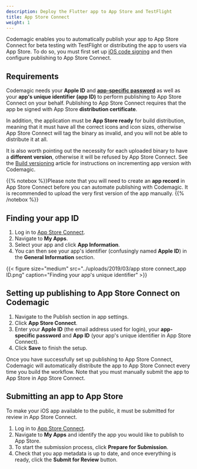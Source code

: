 ```yaml
---
description: Deploy the Flutter app to App Store and TestFlight
title: App Store Connect
weight: 1
---
```


Codemagic enables you to automatically publish your app to App Store Connect for beta testing with TestFlight or distributing the app to users via App Store. To do so, you must first set up [iOS code signing](https://docs.codemagic.io/code-signing/ios-code-signing/) and then configure publishing to App Store Connect.

## Requirements

Codemagic needs your **Apple ID** and [**app-specific password**](https://support.apple.com/en-us/HT204397) as well as your **app's unique identifier (app ID)** to perform publishing to App Store Connect on your behalf. Publishing to App Store Connect requires that the app be signed with App Store **distribution certificate**.

In addition, the application must be **App Store ready** for build distribution, meaning that it must have all the correct icons and icon sizes, otherwise App Store Connect will tag the binary as invalid, and you will not be able to distribute it at all.

It is also worth pointing out the necessity for each uploaded binary to have a **different version**, otherwise it will be refused by App Store Connect. See the [Build versioning](https://docs.codemagic.io/building/build-versioning/) article for instructions on incrementing app version with Codemagic.

{{% notebox %}}Please note that you will need to create an **app record** in App Store Connect before you can automate publishing with Codemagic. It is recommended to upload the very first version of the app manually. {{% /notebox %}}

## Finding your app ID

1. Log in to [App Store Connect](https://appstoreconnect.apple.com/login).
2. Navigate to **My Apps**.
3. Select your app and click **App Information**.
4. You can then see your app's identifier (confusingly named **Apple ID**) in the **General Information** section.

{{< figure size="medium" src="../uploads/2019/03/app store connect_app ID.png" caption="Finding your app's unique identifier" >}}

## Setting up publishing to App Store Connect on Codemagic

1. Navigate to the Publish section in app settings.
2. Click **App Store Connect**.
3. Enter your **Apple ID** (the email address used for login), your **app-specific password** and **App ID** (your app's unique identifier in App Store Connect).
4. Click **Save** to finish the setup.

Once you have successfully set up publishing to App Store Connect, Codemagic will automatically distribute the app to App Store Connect every time you build the workflow. Note that you must manually submit the app to App Store in App Store Connect.

## Submitting an app to App Store

To make your iOS app available to the public, it must be submitted for review in App Store Connect.

1. Log in to [App Store Connect](https://appstoreconnect.apple.com/).
2. Navigate to **My Apps** and identify the app you would like to publish to App Store.
3. To start the submission process, click **Prepare for Submission**.
4. Check that you app metadata is up to date, and once everything is ready, click the **Submit for Review** button.
